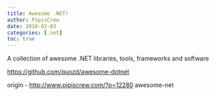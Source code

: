```yaml
---
title: Awesome .NET!
author: PipisCrew
date: 2018-02-03
categories: [.net]
toc: true
---
```


A collection of awesome .NET libraries, tools, frameworks and software

https://github.com/quozd/awesome-dotnet

origin - http://www.pipiscrew.com/?p=12280 awesome-net